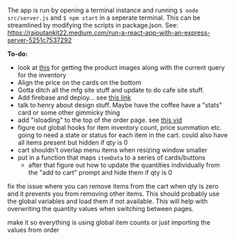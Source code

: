 The app is run by opening a terminal instance and running `$ node src/server.js` and `$ npm start` in a seperate terminal. This can be streamlined by modifying the scripts in package.json. See: https://rajputankit22.medium.com/run-a-react-app-with-an-express-server-5251c7537292

__To-do:__
- look at [this](https://developer.squareup.com/reference/square/objects/CatalogImage) for getting the product images along with the current query for the inventory
- Align the price on the cards on the bottom
- Gotta ditch all the mfg site stuff and update to do cafe site stuff.
- Add firebase and deploy... see [this link](https://dev.to/ting682/e-commerce-payments-using-firebase-nodejs-and-square-api-40jn)
- talk to henry about design stuff. Maybe have the coffee have a "stats" card or some other gimmicky thing
- add "isloading" to the top of the order page. see [this vid](https://youtu.be/sfmL6bGbiN8?t=976)
- figure out global hooks for item inventory count, price summation etc. going to need a state or status for each item in the cart. could also have all items present but hidden if qty is 0
- cart shouldn't overlap menu items when resizing window smaller
- put in a function that maps `itemData` to a series of cards/buttons
  - after that figure out how to update the quantities individually from the "add to cart" prompt and hide them if qty is 0

fix the issue where you can remove items from the cart when qty is zero and it prevents you from removing other items. This should probably use the global variables and load them if not available. This will help with overwriting the quantity values when switching between pages.

make it so everything is using global item counts or just importing the values from order
